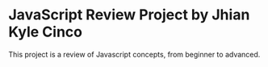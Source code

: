 # JavaScript Review Project by Jhian Kyle Cinco
This project is a review of Javascript concepts, from beginner to advanced.